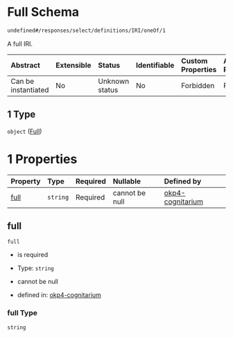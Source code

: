 # Full Schema

```txt
undefined#/responses/select/definitions/IRI/oneOf/1
```

A full IRI.

| Abstract            | Extensible | Status         | Identifiable | Custom Properties | Additional Properties | Access Restrictions | Defined In                                                                     |
| :------------------ | :--------- | :------------- | :----------- | :---------------- | :-------------------- | :------------------ | :----------------------------------------------------------------------------- |
| Can be instantiated | No         | Unknown status | No           | Forbidden         | Forbidden             | none                | [okp4-cognitarium.json\*](schema/okp4-cognitarium.json "open original schema") |

## 1 Type

`object` ([Full](okp4-cognitarium-responses-selectresponse-definitions-iri-oneof-full.md))

# 1 Properties

| Property      | Type     | Required | Nullable       | Defined by                                                                                                                                                                        |
| :------------ | :------- | :------- | :------------- | :-------------------------------------------------------------------------------------------------------------------------------------------------------------------------------- |
| [full](#full) | `string` | Required | cannot be null | [okp4-cognitarium](okp4-cognitarium-responses-selectresponse-definitions-iri-oneof-full-properties-full.md "undefined#/responses/select/definitions/IRI/oneOf/1/properties/full") |

## full



`full`

*   is required

*   Type: `string`

*   cannot be null

*   defined in: [okp4-cognitarium](okp4-cognitarium-responses-selectresponse-definitions-iri-oneof-full-properties-full.md "undefined#/responses/select/definitions/IRI/oneOf/1/properties/full")

### full Type

`string`
